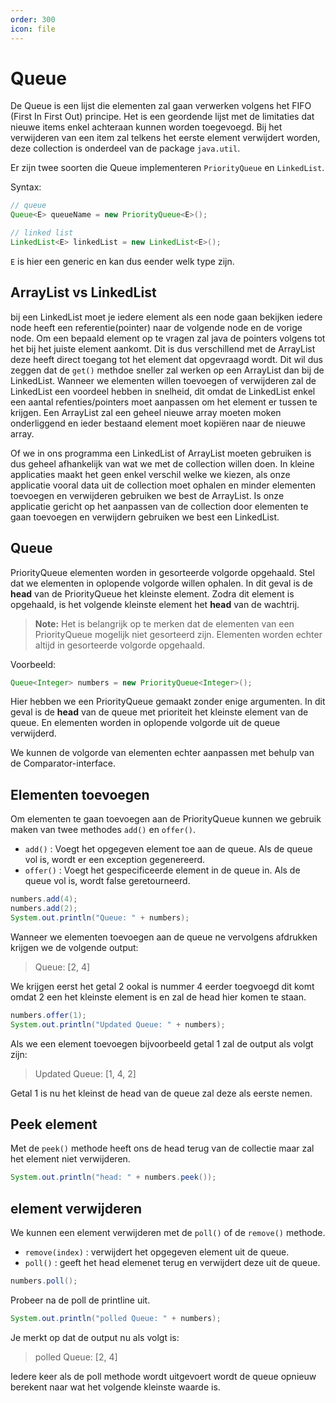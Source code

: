 ```yaml
---
order: 300
icon: file
---
```

# Queue
De Queue is een lijst die elementen zal gaan verwerken volgens het FIFO (First In First Out) principe. Het is een geordende lijst met de limitaties dat nieuwe items enkel achteraan kunnen worden toegevoegd. Bij het verwijderen van een item zal telkens het eerste element verwijdert worden, deze collection is onderdeel van de package `java.util`.

Er zijn twee soorten die Queue implementeren `PriorityQueue` en `LinkedList`.

Syntax: 
```java
// queue
Queue<E> queueName = new PriorityQueue<E>();

// linked list
LinkedList<E> linkedList = new LinkedList<E>();
```

`E` is hier een generic en kan dus eender welk type zijn.

## ArrayList vs LinkedList
bij een LinkedList moet je iedere element als een node gaan bekijken iedere node heeft een referentie(pointer) naar de volgende node en de vorige node. Om een bepaald element op te vragen zal java de pointers volgens tot het bij het juiste element aankomt. Dit is dus verschillend met de ArrayList deze heeft direct toegang tot het element dat opgevraagd wordt. Dit wil dus zeggen dat de `get()` methdoe sneller zal werken op een ArrayList dan bij de LinkedList. Wanneer we elementen willen toevoegen of verwijderen zal de LinkedList een voordeel hebben in snelheid, dit omdat de LinkedList enkel een aantal refenties/pointers moet aanpassen om het element er tussen te krijgen. Een ArrayList zal een geheel nieuwe array moeten moken onderliggend en ieder bestaand element moet kopiëren naar de nieuwe array.

Of we in ons programma een LinkedList of ArrayList moeten gebruiken is dus geheel afhankelijk van wat we met de collection willen doen. In kleine applicaties maakt het geen enkel verschil welke we kiezen, als onze applicatie vooral data uit de collection moet ophalen en minder elementen toevoegen en verwijderen gebruiken we best de ArrayList. Is onze applicatie gericht op het aanpassen van de collection door elementen te gaan toevoegen en verwijdern gebruiken we best een LinkedList. 

<div style='page-break-after: always;'></div>

## Queue
PriorityQueue elementen worden in gesorteerde volgorde opgehaald. Stel dat we elementen in oplopende volgorde willen ophalen. In dit geval is de **head** van de PriorityQueue het kleinste element. Zodra dit element is opgehaald, is het volgende kleinste element het **head** van de wachtrij.

> **Note:** Het is belangrijk op te merken dat de elementen van een PriorityQueue mogelijk niet gesorteerd zijn. Elementen worden echter altijd in gesorteerde volgorde opgehaald.

Voorbeeld:
```java
Queue<Integer> numbers = new PriorityQueue<Integer>();
```

Hier hebben we een PriorityQueue gemaakt zonder enige argumenten. In dit geval is de **head** van de queue met prioriteit het kleinste element van de queue. En elementen worden in oplopende volgorde uit de queue verwijderd.

We kunnen de volgorde van elementen echter aanpassen met behulp van de Comparator-interface.

## Elementen toevoegen
Om elementen te gaan toevoegen aan de PriorityQueue kunnen we gebruik maken van twee methodes `add()` en `offer()`.

- `add()` : Voegt het opgegeven element toe aan de queue. Als de queue vol is, wordt er een exception gegenereerd.
- `offer()` : Voegt het gespecificeerde element in de queue in. Als de queue vol is, wordt false geretourneerd.

```java
numbers.add(4);
numbers.add(2);
System.out.println("Queue: " + numbers);
```
Wanneer we elementen toevoegen aan de queue ne vervolgens afdrukken krijgen we de volgende output:

> Queue: [2, 4]

We krijgen eerst het getal 2 ookal is nummer 4 eerder toegvoegd dit komt omdat 2 een het kleinste element is en zal de head hier komen te staan.

```java
numbers.offer(1);
System.out.println("Updated Queue: " + numbers);
```

<div style='page-break-after: always;'></div>

Als we een element toevoegen bijvoorbeeld getal 1 zal de output als volgt zijn:
> Updated Queue: [1, 4, 2]

Getal 1 is nu het kleinst de head van de queue zal deze als eerste nemen.

## Peek element
Met de `peek()` methode heeft ons de head terug van de collectie maar zal het element niet verwijderen.

```java
System.out.println("head: " + numbers.peek());
```

## element verwijderen
We kunnen een element verwijderen met de `poll()` of de `remove()` methode.

- `remove(index)` : verwijdert het opgegeven element uit de queue.
- `poll()` : geeft het head elemenet terug en verwijdert deze uit de queue.

```java
numbers.poll();
```

Probeer na de poll de printline uit.

```java
System.out.println("polled Queue: " + numbers);
```

Je merkt op dat de output nu als volgt is:
> polled Queue: [2, 4]

Iedere keer als de poll methode wordt uitgevoert wordt de queue opnieuw berekent naar wat het volgende kleinste waarde is.
